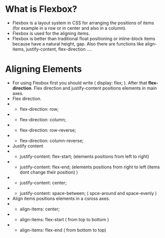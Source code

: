# What is Flexbox? 
- Flexbox is a layout system in CSS for arranging the positions of items (for example in a row or in center and also in a column). 
- Flexbox is used for the aligning items. 
- Flexbox is better than traditional float positioning or inline-block items because have a natural height, gap. Also there are functions like align-items, justify-content, flex-direction ....
# Aligning Elements
- For using Flexbox first you should write ( display: flex; ). After that __flex-direction__. Flex direction and justify-content positions elements in main axes.
- Flex direction.
- - flex-direction: row; 
- - flex-direction: column;
- - flex-direction: row-reverse;
- - flex-direction: column-reverse;
- Justify content
- - justify-content: flex-start; (elements positions from left to right)
- - justify-content: flex-end; (elements positions from right to left (items dont change their position) )
- - justify-content: center;
- - justify-content: space-between; ( spce-around and space-evenly )
- Align items positions elements in a csross axes.
- - align-items: center;
- - align-items: flex-start ( from top to bottom )
- - align-items: flex-end ( from bottom to top)

